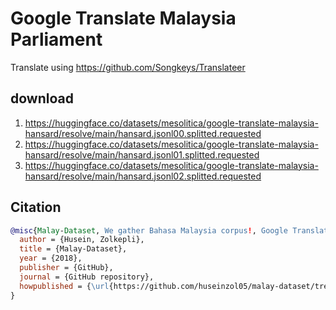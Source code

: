 # Google Translate Malaysia Parliament

Translate using https://github.com/Songkeys/Translateer

## download

1. https://huggingface.co/datasets/mesolitica/google-translate-malaysia-hansard/resolve/main/hansard.jsonl00.splitted.requested
2. https://huggingface.co/datasets/mesolitica/google-translate-malaysia-hansard/resolve/main/hansard.jsonl01.splitted.requested
3. https://huggingface.co/datasets/mesolitica/google-translate-malaysia-hansard/resolve/main/hansard.jsonl02.splitted.requested

## Citation

```bibtex
@misc{Malay-Dataset, We gather Bahasa Malaysia corpus!, Google Translate Malaysia Parliament,
  author = {Husein, Zolkepli},
  title = {Malay-Dataset},
  year = {2018},
  publisher = {GitHub},
  journal = {GitHub repository},
  howpublished = {\url{https://github.com/huseinzol05/malay-dataset/tree/master/translation/google-translate-hansard}}
}
```